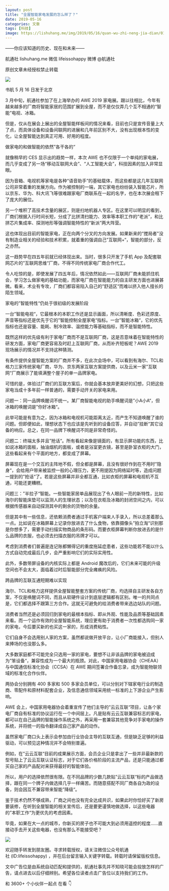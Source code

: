 ```yaml
---
layout: post
title: "全屋智能家电发展的怎么样了？"
date: 2019-05-16
categories: 文章
tags: [科技]
image: https://lishuhang.me/img/2019/05/16/quan-wu-zhi-neng-jia-dian/01.png
---
```


——你应该知道的历史、现在和未来——

航通社 lishuhang.me 微信 lifeissohappy 微博 @航通社

原创文章未经授权禁止转载

![](https://lishuhang.me/img/2019/05/16/quan-wu-zhi-neng-jia-dian/01.png)

书航 5 月 16 日发于北京

3 月中旬，航通社参加了在上海举办的 AWE 2019 家电展。跟以往相比，今年有越来越多的厂商将智能家居的范围扩展到全屋，而不是仅仅弄几个互不相通的“智能”电视、冰箱。

但是，仅从在展会上展出的全屋智能样板间的情况来看，目前也只是宣传音量上大了点，而具体设备和设备间联网的进展和几年前区别不大，没有出现根本性的变化，让全屋智能达到真正可用、好用的程度。

做家电的和做智能的依然”各干各的“

就像稍早的 CES 显示出的趋势一样，本次 AWE 也不仅限于一个单纯的家电展，而几乎变成了另一场“移动互联网大会”、“人工智能大会”，科技因素的加入非常显眼。

因为音箱、电视机等家电是各种“语音助手”的基础载体，而这些都是这几年互联网公司非常着重的发展方向。作为被控制的一端，其它家电也纷纷装入智能芯片，所以京东、华为、科大讯飞等很难跟家电厂商联系在一起的名字，也在本次展会租下了庞大的展位。

另一个堆积了高技术含量的展区，则是扫地机器人专区。在这里可以明显的看到，厂商们根据入行时间长短，分成了比拼清扫能力、效率等本职工作的“老派”，和比拼芯片集成率、探测地形等强调智能特性的“新派”两大阵营。

这也体现出目前的智能家电，正在向两个分叉的方向发展。如果新来的“搅局者"没有制造业相关的经验和技术积累，就着重的强调自己”互联网+“，智能的部分，反之亦然。

这一趋势早在四五年前就已经体现出来。当时，很多只开发了手机 App 及配套联网芯片的”互联网思维“厂商，不得不同传统家电厂商合作代工。

令人吃惊的是，即使发展了四五年后，情况依然如此——互联网厂商未能抓住机会，学习怎么做家电的基础功能，而家电厂商在智能能力的自主研发方面也进展甚微。看来，术业有专攻，厂商们都容易陷入自己的”舒适区“而难以挤入他人擅长的陌生领域。

家电的”智能特性“仍处于很初级的发展阶段

一台”智能电视“，它最根本的本职工作还是显示画面，所以清晰度、色彩还原度、声音等指标还是优先于它的”智能控制全屋家电“指标。一台”智能冰箱“，它的优先指标也还是容量、能耗、制冷效率、温控能力等基础指标，而不是智能特性。

既然这样的优先级有利于家电厂商而不是互联网厂商，这是否意味着在智能特性的研发方面，家电厂商更容易及时赶上互联网厂商，从而补齐短板呢？AWE 2019 现场展示的情况并不支持这种猜测。

有条件提供全屋智能方案的厂商并不多，在此次会场中，可以看到有海尔、TCL和格力三家传统家电厂商，华为、京东两家互联方案提供商，以及云米一家”互联网“厂商展示了能填满整个屋子的单一品牌家电。

可惜的是，体验过厂商们的互联方案后，你就会基本放弃更美好的幻想，只把这些家电当成十多年前一样普通的，需要手动开关的家电来用。

问题一：同一品牌唤醒词不统一。某厂商智能电视的助手唤醒词是”小A小A“，但冰箱的唤醒词是”你好冰箱“。

此举可能是有意为之，因为冰箱和电视机可能距离太近，而产生不知道唤醒了谁的问题。但即便如此，理想状态下也应该是先听到的设备应答，并自动”挂断“其它设备的响应。总之，在同一品牌下唤醒词不同是非常奇怪的。

问题二：终端太多并且”抢话“。所有看起来像是镜面的，有显示屏功能的东西，比如说冰箱的面板，抽油烟机的面板，或者是浴室更衣镜，甚至是卧室衣柜的大门，这些看起来有个平面的地方，都变成了屏幕。

屏幕现在是一个交互的主阵地不假，但全都是屏幕，且没有很好作到在不用时”隐身“，会给用户带来被监控一般的心理压力，更不用提因为网络延时等，造成问题一提到的”抢话“了。若是这些屏幕并非全都互通，比如衣柜的屏幕和电视机不互通，可能还更糟糕。

问题三：”半拉子“智能。一些智能家居单品展现出了令人眼前一亮的新特性，比如海尔的智能床垫可以监测人的生理状态；以及在衣柜及冰箱的封闭空间之内，可以根据传感器来自动探测其中的剩余的货物的余量。

但是其中有一些信息，还依赖消费者通过手机客户端来人手录入，所以总差着那么一点。比如说在冰箱屏幕上记录你放进去了什么食物，依靠摄像头”拍立淘“识别那是你想多了，需要手动扫描实物商品的条形码。而要衣柜屏幕判断你放进去的是什么品牌的衣服，也必须去扫描衣服的吊牌才可以。

考虑到消费者们普遍是连记账都懒得记的重度拖延症患者，这些功能若不能以什么方式自动完成最后几步，会严重影响它们的实际实用性。

此外，多数带屏设备的内核实际上都是 Android 魔改后的，它们未来可能的升级空间也不会太大，面临着过时后智能部分完全瘫痪的风险。

跨品牌的互联互通短期难以实现

海尔、TCL和格力这样提供全屋智能整套方案的传统厂商，均选择自主研发各自方案，不仅是唤醒词不同，而且从软硬件设计到底层逻辑都有区别。唯一的共同点是，它们都选择不跟第三方合作。这就无可避免的给消费者带来选边站队的问题。

消费者当然还是必须回归到家电的最根本指标、即从外观、性能及品质等基础因素来看。而一个运作有效的全屋智能系统，理应更有助于消费者一次性都选购同一家的家电，今后要买新的也买这一家的，形成消费粘性。

它们自身不会选用别人家的方案，虽然都说做开放平台，让小厂商能接入，但别人来捧场的也没那么多。

大多数家庭都不可能完全只选用一家的家电，要想不让非该品牌的家电被迫成为”笨设备“，兼容性成为一个最大的瓶颈。对此，中国家用电器协会（CHEAA）与中国通信标准化协会（CCSA）在 AWE 期间签署合作备忘录，成为智能物联领域的标准化合作伙伴。

两协会分别拥有 400 多家和 500 多家会员单位，可以分别对下辖家电行业的制造商、零配件和原材料配套企业，及信息通信领域采用统一标准的上下游企业产生影响。

AWE 会上，中国家用电器协会着重宣传了他们主导的”云云互联“项目，让各个家电厂商自有标准的协议运行在一个中间层上。凡是贴有云云互联兼容标志的家电，都可以在自己品牌的智能操作系统之外，再采用一套兼容其他竞争对手家电的操作系统，并将统一的指令翻译成自己家产品的动作。

虽然家电厂商口头上表示会参加由行业协会主导的互联互通，但是缺乏足够的利益驱动，可以预见这种情况并不会特别普遍。

例如，在”云云互联“目前的成果展示方面，会员企业只是拿出了一些并非最新款的型号贴上了云云互联认证标志，对于它们各价格阶段的主流产品，还是只能通过都买自己家的产品配对来获得最好的智能体验。

所以，用户的选择依然很有限。在不同品牌的少数几款贴”云云互联“标的产品做选择，跟在同一个牌子内做选择几乎一样痛苦。而随意搭配不同厂商各自为政的设备，则会因互不兼容带来智能”降级“。

鉴于技术仍然不够成熟，厂商之间也没有完全达成共识，如果此时你恰好买了新房要装修，在听到全屋智能的相关宣传后，还是要更谨慎地做选择，以这些电器的”本职工作“为更优先的考虑因素。

毕竟，如果在大一点的城市，你新买的房子也不可能大到必须用遥控的程度……直接动手去开关这些电器，也没有那么不能接受吧？

![](https://lishuhang.me/img/2019/05/16/quan-wu-zhi-neng-jia-dian/02.jpg)

欢迎随手转发到朋友圈。寻求转载授权，请关注微信公众号航通社 (ID:lifeissohappy) ，并在后台留言输入关键字转载。转载时请保留版权信息。

文中广告位是由系统自动匹配和提供的，航通社事先并不知晓可能会投放怎样的广告，请点进去以后仔细辨别。希望各位读者点击广告位以支持我们的工作。

和 3600+ 个小伙伴一起点 在看 👇
